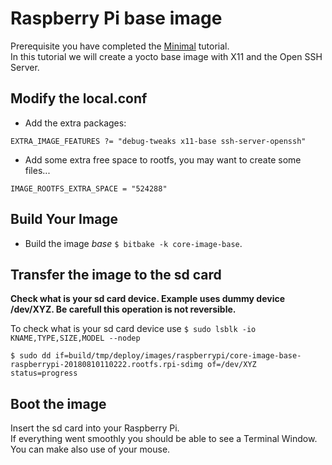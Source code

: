 # Raspberry Pi base image

Prerequisite you have completed the [Minimal](./MINIMAL.md) tutorial.  
In this tutorial we will create a yocto base image with X11 and the Open SSH Server.

## Modify the local.conf

* Add the extra packages:
```
EXTRA_IMAGE_FEATURES ?= "debug-tweaks x11-base ssh-server-openssh"
```

* Add some extra free space to rootfs, you may want to create some files...
```
IMAGE_ROOTFS_EXTRA_SPACE = "524288"
```
## Build Your Image

- Build the image  *base* ```$ bitbake -k core-image-base```.

## Transfer the image to the sd card

**Check what is your sd card device. Example uses dummy device /dev/XYZ. Be carefull this operation is not reversible.**

To check what is your sd card device use ```$ sudo lsblk -io KNAME,TYPE,SIZE,MODEL --nodep ```

```
$ sudo dd if=build/tmp/deploy/images/raspberrypi/core-image-base-raspberrypi-20180810110222.rootfs.rpi-sdimg of=/dev/XYZ status=progress
```

## Boot the image

Insert the sd card into your Raspberry Pi.  
If everything went smoothly you should be able to see a Terminal Window. You can make also use of your mouse.